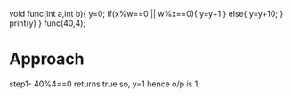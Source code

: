 void func(int a,int b){
    y=0;
    if(x%w==0 || w%x==0){
        y=y+1
    }
    else{
        y=y+10;
    }
    print(y)
}
func(40,4);

# Approach

step1- 40%4==0 returns true so, y=1
hence o/p is 1;
